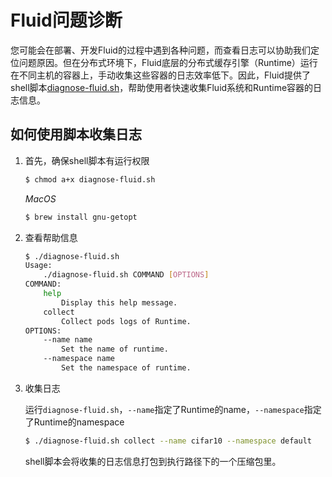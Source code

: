 # Fluid问题诊断

您可能会在部署、开发Fluid的过程中遇到各种问题，而查看日志可以协助我们定位问题原因。但在分布式环境下，Fluid底层的分布式缓存引擎（Runtime）运行在不同主机的容器上，手动收集这些容器的日志效率低下。因此，Fluid提供了shell脚本[diagnose-fluid.sh](https://raw.githubusercontent.com/fluid-cloudnative/fluid/master/tools/diagnose-fluid.sh)，帮助使用者快速收集Fluid系统和Runtime容器的日志信息。

## 如何使用脚本收集日志

1. 首先，确保shell脚本有运行权限
    ```bash
    $ chmod a+x diagnose-fluid.sh
    ```
    *MacOS*
    ```bash
    $ brew install gnu-getopt
    ```
2. 查看帮助信息

    ```bash
    $ ./diagnose-fluid.sh 
    Usage:
        ./diagnose-fluid.sh COMMAND [OPTIONS]
    COMMAND:
        help
            Display this help message.
        collect
            Collect pods logs of Runtime.
    OPTIONS:
        --name name
            Set the name of runtime.
        --namespace name
            Set the namespace of runtime.
    ```

3. 收集日志

    运行`diagnose-fluid.sh`，`--name`指定了Runtime的name，`--namespace`指定了Runtime的namespace
    
    ```bash
    $ ./diagnose-fluid.sh collect --name cifar10 --namespace default
    ```
    
    shell脚本会将收集的日志信息打包到执行路径下的一个压缩包里。
